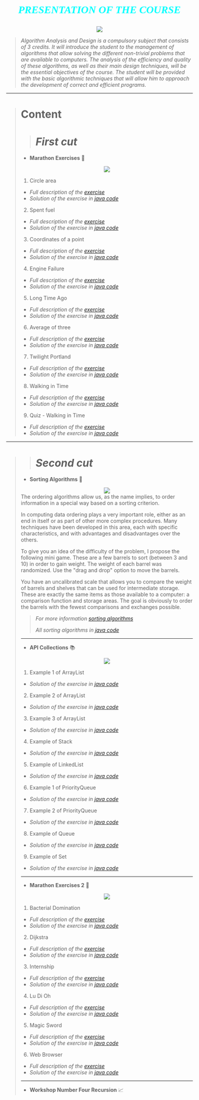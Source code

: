 # <span style="color:cyan"><font face="times new roman"><p style='text-align: center;'>_**PRESENTATION OF THE COURSE**_</p></font>
</span>
<div align="center"><img src="https://media.giphy.com/media/ZEehVvEi5mJ47qYy1o/giphy.gif"></div>

> _Algorithm Analysis and Design is a compulsory subject that consists of 3 credits. It will introduce the student to the management of algorithms that allow solving the different non-trivial problems that are available to computers. The analysis of the efficiency and quality of these algorithms, as well as their main design techniques, will be the essential objectives of the course. The student will be provided with the basic algorithmic techniques that will allow him to approach the development of correct and efficient programs._
---
> # **Content**
>> # _First cut_
>>
> - **Marathon Exercises** 📑
> <div align="center"><img src="https://media.giphy.com/media/lod37lEJpFARWb9haq/giphy.gif"></div>
>
>   1. Circle area  
>   - _Full description of the [exercise](https://www.urionlinejudge.com.br/judge/es/problems/view/1002)_
>   - _Solution of the exercise in [java code](https://github.com/nicolasmontesc/Analysis-and-design-of-algorithms/blob/master/Trabajos/src/corte1/ejerciciosdemaraton/AreaCirculo.java)_
>   2. Spent fuel
>   - _Full description of the [exercise](https://www.urionlinejudge.com.br/judge/es/problems/view/1017)_
>   - _Solution of the exercise in [java code](https://github.com/nicolasmontesc/Analysis-and-design-of-algorithms/blob/master/Trabajos/src/corte1/ejerciciosdemaraton/CombustibleGastado.java)_
>   3. Coordinates of a point
>   - _Full description of the [exercise]()_
>   - _Solution of the exercise in [java code]()_
>   4. Engine Failure
>   - _Full description of the [exercise]()_
>   - _Solution of the exercise in [java code]()_
>   5. Long Time Ago
>   - _Full description of the [exercise]()_
>   - _Solution of the exercise in [java code]()_
>   6. Average of three
>   - _Full description of the [exercise]()_
>   - _Solution of the exercise in [java code]()_
>   7. Twilight Portland
>   - _Full description of the [exercise]()_
>   - _Solution of the exercise in [java code]()_
>   8. Walking in Time
>   - _Full description of the [exercise]()_
>   - _Solution of the exercise in [java code]()_
>   9. Quiz - Walking in Time
>   - _Full description of the [exercise]()_
>   - _Solution of the exercise in [java code]()_
---
>> # _Second cut_
>>
> - **Sorting Algorithms** 🧮
> <div align="center"><img src="https://media.giphy.com/media/XdJWVdih57GRdBt8ly/giphy.gif"></div>
>The ordering algorithms allow us, as the name implies, to order information in a special way based on a sorting criterion.
>
>In computing data ordering plays a very important role, either as an end in itself or as part of other more complex procedures. Many techniques have been developed in this area, each with specific characteristics, and with advantages and disadvantages over the others.
>
>To give you an idea of ​​the difficulty of the problem, I propose the following mini game. These are a few barrels to sort (between 3 and 10) in order to gain weight. The weight of each barrel was randomized. Use the "drag and drop" option to move the barrels.
>
>You have an uncalibrated scale that allows you to compare the weight of barrels and shelves that can be used for intermediate storage. These are exactly the same items as those available to a computer: a comparison function and storage areas. The goal is obviously to order the barrels with the fewest comparisons and exchanges possible. 
>
>> _For more information [sorting algorithms](http://lwh.free.fr/pages/algo/tri/tri_es.htm)_
>>
>>_All sorting algorithms in [java code]()_
> ---
> - **API Collections** 📚
> <div align="center"><img src="https://media.giphy.com/media/ZZx1D9AKXFxpWbItNv/giphy.gif"></div>
>
>   1. Example 1 of ArrayList 
>   - _Solution of the exercise in [java code]()_
>   2. Example 2 of ArrayList 
>   - _Solution of the exercise in [java code]()_
>   3. Example 3 of ArrayList 
>   - _Solution of the exercise in [java code]()_
>   4. Example of Stack 
>   - _Solution of the exercise in [java code]()_
>   5. Example of LinkedList 
>   - _Solution of the exercise in [java code]()_
>   6. Example 1 of PriorityQueue 
>   - _Solution of the exercise in [java code]()_
>   7. Example 2 of PriorityQueue 
>   - _Solution of the exercise in [java code]()_
>   8. Example of Queue 
>   - _Solution of the exercise in [java code]()_
>   9. Example of Set 
>   - _Solution of the exercise in [java code]()_
> ---
> - **Marathon Exercises 2** 📑
> <div align="center"><img src="https://media.giphy.com/media/JPTw5oYRdNTXgLD4sA/giphy.gif"></div>
>
>   1. Bacterial Domination
>   - _Full description of the [exercise]()_
>   - _Solution of the exercise in [java code]()_
>   2. Dijkstra  
>   - _Full description of the [exercise]()_
>   - _Solution of the exercise in [java code]()_
>   3. Internship  
>   - _Full description of the [exercise]()_
>   - _Solution of the exercise in [java code]()_
>   4. Lu Di Oh 
>   - _Full description of the [exercise]()_
>   - _Solution of the exercise in [java code]()_
>   5. Magic Sword  
>   - _Full description of the [exercise]()_
>   - _Solution of the exercise in [java code]()_
>   6. Web Browser 
>   - _Full description of the [exercise]()_
>   - _Solution of the exercise in [java code]()_
> ---
> - **Workshop Number Four Recursion** 📈
